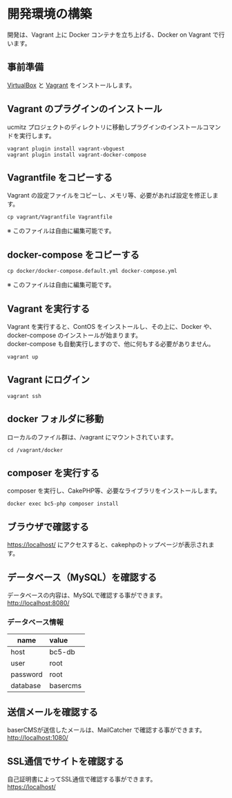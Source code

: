 # 開発環境の構築

開発は、Vagrant 上に Docker コンテナを立ち上げる、Docker on Vagrant で行います。  

## 事前準備
[VirtualBox](https://www.virtualbox.org/) と [Vagrant](https://www.vagrantup.com/) をインストールします。  


## Vagrant のプラグインのインストール
ucmitz プロジェクトのディレクトリに移動しプラグインのインストールコマンドを実行します。
```shell script
vagrant plugin install vagrant-vbguest
vagrant plugin install vagrant-docker-compose
```

## Vagrantfile をコピーする
Vagrant の設定ファイルをコピーし、メモリ等、必要があれば設定を修正します。
```shell script
cp vagrant/Vagrantfile Vagrantfile
```
※ このファイルは自由に編集可能です。

## docker-compose をコピーする
```shell script
cp docker/docker-compose.default.yml docker-compose.yml 
```
※ このファイルは自由に編集可能です。

## Vagrant を実行する
Vagrant を実行すると、ContOS をインストールし、その上に、Docker や、docker-compose のインストールが始まります。  
docker-compose も自動実行しますので、他に何もする必要がありません。
```shell script
vagrant up
```

## Vagrant にログイン
```shell script
vagrant ssh
```

## docker フォルダに移動
ローカルのファイル群は、/vagrant にマウントされています。
```shell script
cd /vagrant/docker
```

## composer を実行する
composer を実行し、CakePHP等、必要なライブラリをインストールします。
```
docker exec bc5-php composer install
```

## ブラウザで確認する
[https://localhost/](https://localhosst/) にアクセスすると、cakephpのトップページが表示されます。

## データベース（MySQL）を確認する
データベースの内容は、MySQLで確認する事ができます。  
[http://localhost:8080/](http://localhost:8080/)

### データベース情報
| name | value |
|-----------|:------------|
| host | bc5-db |
| user | root |
| password | root |
| database | basercms |

## 送信メールを確認する
baserCMSが送信したメールは、MailCatcher で確認する事ができます。  
[http://localhost:1080/](http://localhost:1080/)


## SSL通信でサイトを確認する
自己証明書によってSSL通信で確認する事ができます。  
[https://localhost/](https://localhost/)
